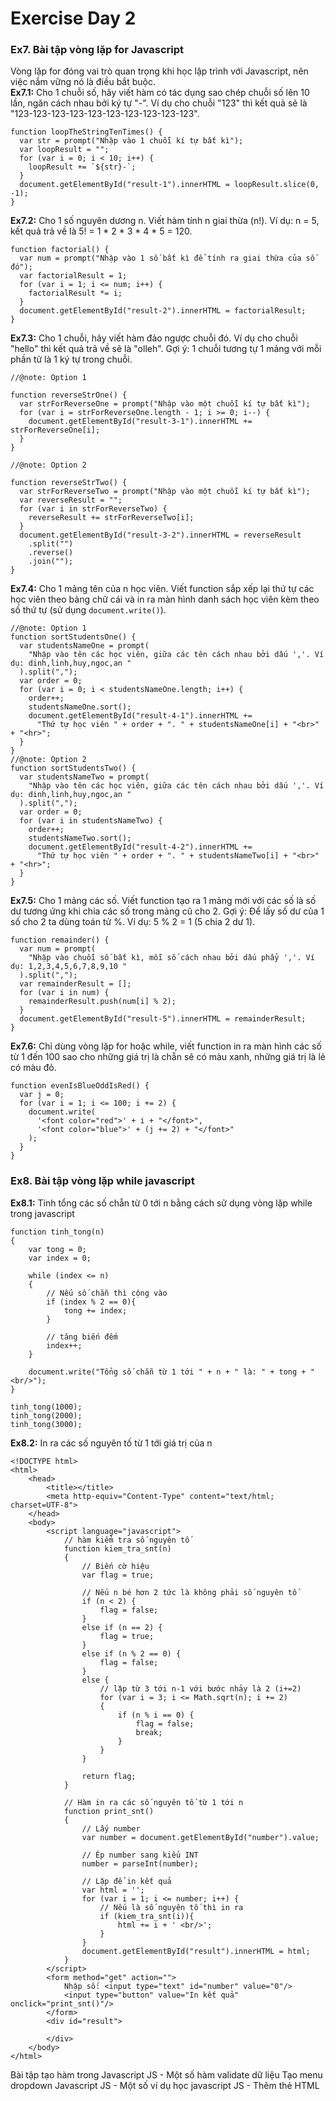 <p><h1>Exercise Day 2</h1></p>

### Ex7. Bài tập vòng lặp for Javascript
Vòng lặp for đóng vai trò quan trọng khi học lập trình với Javascript, nên việc nắm vững nó là điều bắt buộc.<br>
**Ex7.1:** Cho 1 chuỗi số, hãy viết hàm có tác dụng sao chép chuỗi số lên 10 lần, ngăn cách nhau bởi ký tự "-". Ví dụ cho chuỗi "123" thì kết quả sẽ là "123-123-123-123-123-123-123-123-123-123".
```
function loopTheStringTenTimes() {
  var str = prompt("Nhập vào 1 chuỗi kí tự bất kì");
  var loopResult = "";
  for (var i = 0; i < 10; i++) {
    loopResult += `${str}-`;
  }
  document.getElementById("result-1").innerHTML = loopResult.slice(0, -1);
}
```
**Ex7.2:** Cho 1 số nguyên dương n. Viết hàm tính n giai thừa (n!). Ví dụ: n = 5, kết quả trả về là 5! = 1 * 2 * 3 * 4 * 5 = 120.
```
function factorial() {
  var num = prompt("Nhập vào 1 số bất kì để tính ra giai thừa của số đó");
  var factorialResult = 1;
  for (var i = 1; i <= num; i++) {
    factorialResult *= i;
  }
  document.getElementById("result-2").innerHTML = factorialResult;
}
```
**Ex7.3:** Cho 1 chuỗi, hãy viết hàm đảo ngược chuỗi đó. Ví dụ cho chuỗi "hello" thì kết quả trả về sẽ là "olleh". Gợi ý: 1 chuỗi tương tự 1 mảng với mỗi phần tử là 1 ký tự trong chuỗi.
```
//@note: Option 1

function reverseStrOne() {
  var strForReverseOne = prompt("Nhập vào một chuỗi kí tự bất kì");
  for (var i = strForReverseOne.length - 1; i >= 0; i--) {
    document.getElementById("result-3-1").innerHTML += strForReverseOne[i];
  }
}

//@note: Option 2

function reverseStrTwo() {
  var strForReverseTwo = prompt("Nhập vào một chuỗi kí tự bất kì");
  var reverseResult = "";
  for (var i in strForReverseTwo) {
    reverseResult += strForReverseTwo[i];
  }
  document.getElementById("result-3-2").innerHTML = reverseResult
    .split("")
    .reverse()
    .join("");
}

```
**Ex7.4:** Cho 1 mảng tên của n học viên. Viết function sắp xếp lại thứ tự các học viên theo bảng chữ cái và in ra màn hình danh sách học viên kèm theo số thứ tự (sử dụng `document.write()`).

```
//@note: Option 1
function sortStudentsOne() {
  var studentsNameOne = prompt(
    "Nhập vào tên các học viên, giữa các tên cách nhau bởi dấu ','. Ví dụ: dinh,linh,huy,ngoc,an "
  ).split(",");
  var order = 0;
  for (var i = 0; i < studentsNameOne.length; i++) {
    order++;
    studentsNameOne.sort();
    document.getElementById("result-4-1").innerHTML +=
      "Thứ tự học viên " + order + ". " + studentsNameOne[i] + "<br>" + "<hr>";
  }
}
//@note: Option 2
function sortStudentsTwo() {
  var studentsNameTwo = prompt(
    "Nhập vào tên các học viên, giữa các tên cách nhau bởi dấu ','. Ví dụ: dinh,linh,huy,ngoc,an "
  ).split(",");
  var order = 0;
  for (var i in studentsNameTwo) {
    order++;
    studentsNameTwo.sort();
    document.getElementById("result-4-2").innerHTML +=
      "Thứ tự học viên " + order + ". " + studentsNameTwo[i] + "<br>" + "<hr>";
  }
}
```
**Ex7.5:** Cho 1 mảng các số. Viết function tạo ra 1 mảng mới với các số là số dư tương ứng khi chia các số trong mảng cũ cho 2. Gợi ý: Để lấy số dư của 1 số cho 2 ta dùng toán tử %. Ví dụ: 5 % 2 = 1 (5 chia 2 dư 1).
```
function remainder() {
  var num = prompt(
    "Nhập vào chuỗi số bất kì, mỗi số cách nhau bởi dấu phẩy ','. Ví dụ: 1,2,3,4,5,6,7,8,9,10 "
  ).split(",");
  var remainderResult = [];
  for (var i in num) {
    remainderResult.push(num[i] % 2);
  }
  document.getElementById("result-5").innerHTML = remainderResult;
}
```
**Ex7.6:** Chỉ dùng vòng lặp for hoặc while, viết function in ra màn hình các số từ 1 đến 100 sao cho những giá trị là chẵn sẽ có màu xanh, những giá trị là lẻ có màu đỏ.
```
function evenIsBlueOddIsRed() {
  var j = 0;
  for (var i = 1; i <= 100; i += 2) {
    document.write(
      '<font color="red">' + i + "</font>",
      '<font color="blue">' + (j += 2) + "</font>"
    );
  }
}
```

### Ex8. Bài tập vòng lặp while javascript
**Ex8.1:** Tính tổng các số chẵn từ 0 tới n bằng cách sử dụng vòng lặp while trong javascript

```
function tinh_tong(n)
{
    var tong = 0;
    var index = 0;

    while (index <= n)
    {
        // Nếu số chẵn thì cộng vào
        if (index % 2 == 0){
            tong += index;
        }

        // tăng biến đếm
        index++;
    }

    document.write("Tổng số chẵn từ 1 tới " + n + " là: " + tong + "<br/>");
}

tinh_tong(1000);
tinh_tong(2000);
tinh_tong(3000);
```
**Ex8.2:** In ra các số nguyên tố từ 1 tới giá trị của n
```
<!DOCTYPE html>
<html>
    <head>
        <title></title>
        <meta http-equiv="Content-Type" content="text/html; charset=UTF-8">
    </head>
    <body>
        <script language="javascript">
            // hàm kiểm tra số nguyên tố
            function kiem_tra_snt(n)
            {
                // Biến cờ hiệu
                var flag = true;

                // Nếu n bé hơn 2 tức là không phải số nguyên tố
                if (n < 2) {
                    flag = false;
                }
                else if (n == 2) {
                    flag = true;
                }
                else if (n % 2 == 0) {
                    flag = false;
                }
                else {
                    // lặp từ 3 tới n-1 với bước nhảy là 2 (i+=2)
                    for (var i = 3; i <= Math.sqrt(n); i += 2)
                    {
                        if (n % i == 0) {
                            flag = false;
                            break;
                        }
                    }
                }

                return flag;
            }

            // Hàm in ra các số nguyên tố từ 1 tới n
            function print_snt()
            {
                // Lấy number
                var number = document.getElementById("number").value;

                // Ép number sang kiểu INT
                number = parseInt(number);

                // Lặp để in kết quả
                var html = '';
                for (var i = 1; i <= number; i++) {
                    // Nếu là số nguyên tố thì in ra
                    if (kiem_tra_snt(i)){
                        html += i + ' <br/>';
                    }
                }
                document.getElementById("result").innerHTML = html;
            }
        </script>
        <form method="get" action="">
            Nhập số: <input type="text" id="number" value="0"/>
            <input type="button" value="In kết quả" onclick="print_snt()"/>
        </form>
        <div id="result">

        </div>
    </body>
</html>
```

Bài tập tạo hàm trong Javascript
JS - Một số hàm validate dữ liệu
Tạo menu dropdown Javascript
JS - Một số ví dụ học javascript
JS - Thêm thẻ HTML
